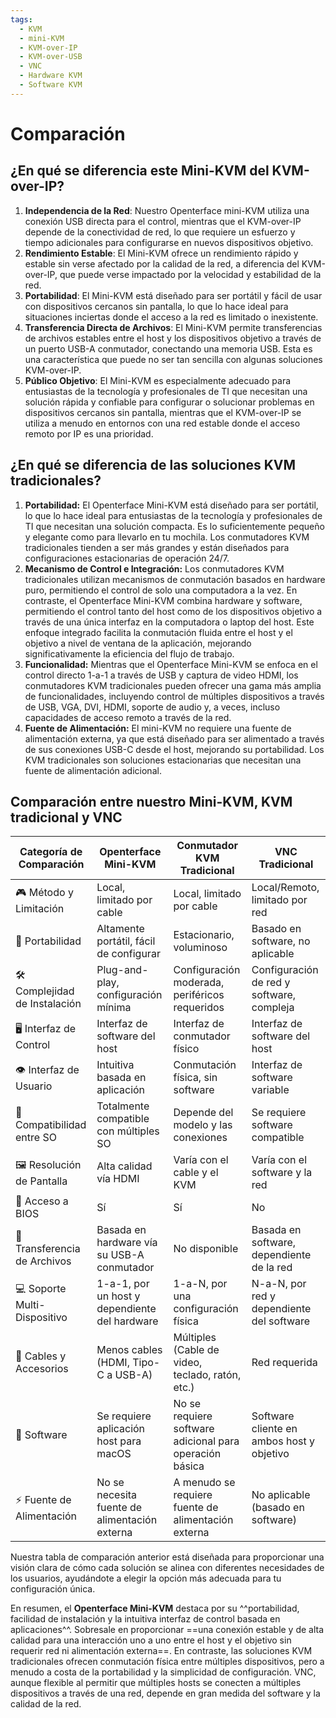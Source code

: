 ```yaml
---
tags:
  - KVM
  - mini-KVM
  - KVM-over-IP
  - KVM-over-USB
  - VNC
  - Hardware KVM
  - Software KVM
---
```


# Comparación

## **¿En qué se diferencia este Mini-KVM del KVM-over-IP?**

1. **Independencia de la Red**: Nuestro Openterface mini-KVM utiliza una conexión USB directa para el control, mientras que el KVM-over-IP depende de la conectividad de red, lo que requiere un esfuerzo y tiempo adicionales para configurarse en nuevos dispositivos objetivo.
2. **Rendimiento Estable**: El Mini-KVM ofrece un rendimiento rápido y estable sin verse afectado por la calidad de la red, a diferencia del KVM-over-IP, que puede verse impactado por la velocidad y estabilidad de la red.
3. **Portabilidad**: El Mini-KVM está diseñado para ser portátil y fácil de usar con dispositivos cercanos sin pantalla, lo que lo hace ideal para situaciones inciertas donde el acceso a la red es limitado o inexistente.
4. **Transferencia Directa de Archivos**: El Mini-KVM permite transferencias de archivos estables entre el host y los dispositivos objetivo a través de un puerto USB-A conmutador, conectando una memoria USB. Esta es una característica que puede no ser tan sencilla con algunas soluciones KVM-over-IP.
5. **Público Objetivo**: El Mini-KVM es especialmente adecuado para entusiastas de la tecnología y profesionales de TI que necesitan una solución rápida y confiable para configurar o solucionar problemas en dispositivos cercanos sin pantalla, mientras que el KVM-over-IP se utiliza a menudo en entornos con una red estable donde el acceso remoto por IP es una prioridad.

## **¿En qué se diferencia de las soluciones KVM tradicionales?**

1. **Portabilidad:** El Openterface Mini-KVM está diseñado para ser portátil, lo que lo hace ideal para entusiastas de la tecnología y profesionales de TI que necesitan una solución compacta. Es lo suficientemente pequeño y elegante como para llevarlo en tu mochila. Los conmutadores KVM tradicionales tienden a ser más grandes y están diseñados para configuraciones estacionarias de operación 24/7.
2. **Mecanismo de Control e Integración:** Los conmutadores KVM tradicionales utilizan mecanismos de conmutación basados en hardware puro, permitiendo el control de solo una computadora a la vez. En contraste, el Openterface Mini-KVM combina hardware y software, permitiendo el control tanto del host como de los dispositivos objetivo a través de una única interfaz en la computadora o laptop del host. Este enfoque integrado facilita la conmutación fluida entre el host y el objetivo a nivel de ventana de la aplicación, mejorando significativamente la eficiencia del flujo de trabajo.
3. **Funcionalidad:** Mientras que el Openterface Mini-KVM se enfoca en el control directo 1-a-1 a través de USB y captura de video HDMI, los conmutadores KVM tradicionales pueden ofrecer una gama más amplia de funcionalidades, incluyendo control de múltiples dispositivos a través de USB, VGA, DVI, HDMI, soporte de audio y, a veces, incluso capacidades de acceso remoto a través de la red.
4. **Fuente de Alimentación:** El mini-KVM no requiere una fuente de alimentación externa, ya que está diseñado para ser alimentado a través de sus conexiones USB-C desde el host, mejorando su portabilidad. Los KVM tradicionales son soluciones estacionarias que necesitan una fuente de alimentación adicional.

## **Comparación entre nuestro Mini-KVM, KVM tradicional y VNC**

| Categoría de Comparación   | Openterface Mini-KVM                         | Conmutador KVM Tradicional                   | VNC Tradicional                                 |
|----------------------------|----------------------------------------------|----------------------------------------------|-------------------------------------------------|
| 🎮 Método y Limitación     | Local, limitado por cable                    | Local, limitado por cable                    | Local/Remoto, limitado por red                  |
| 🚀 Portabilidad            | Altamente portátil, fácil de configurar      | Estacionario, voluminoso                     | Basado en software, no aplicable                |
| 🛠️ Complejidad de Instalación | Plug-and-play, configuración mínima         | Configuración moderada, periféricos requeridos| Configuración de red y software, compleja       |
| 🖥️ Interfaz de Control     | Interfaz de software del host                | Interfaz de conmutador físico                | Interfaz de software del host                   |
| 👁️ Interfaz de Usuario     | Intuitiva basada en aplicación               | Conmutación física, sin software             | Interfaz de software variable                   |
| 🔄 Compatibilidad entre SO | Totalmente compatible con múltiples SO       | Depende del modelo y las conexiones          | Se requiere software compatible                 |
| 🖼️ Resolución de Pantalla  | Alta calidad vía HDMI                        | Varía con el cable y el KVM                  | Varía con el software y la red                  |
| 🔑 Acceso a BIOS           | Sí                                           | Sí                                           | No                                              |
| 📁 Transferencia de Archivos| Basada en hardware vía su USB-A conmutador   | No disponible                                | Basada en software, dependiente de la red       |
| 💻 Soporte Multi-Dispositivo| 1-a-1, por un host y dependiente del hardware| 1-a-N, por una configuración física          | N-a-N, por red y dependiente del software       |
| 🔌 Cables y Accesorios     | Menos cables (HDMI, Tipo-C a USB-A)          | Múltiples (Cable de video, teclado, ratón, etc.)| Red requerida                                   |
| 📱 Software                | Se requiere aplicación host para macOS       | No se requiere software adicional para operación básica | Software cliente en ambos host y objetivo       |
| ⚡️ Fuente de Alimentación  | No se necesita fuente de alimentación externa| A menudo se requiere fuente de alimentación externa | No aplicable (basado en software)               |

Nuestra tabla de comparación anterior está diseñada para proporcionar una visión clara de cómo cada solución se alinea con diferentes necesidades de los usuarios, ayudándote a elegir la opción más adecuada para tu configuración única.

En resumen, el **Openterface Mini-KVM** destaca por su ^^portabilidad, facilidad de instalación y la intuitiva interfaz de control basada en aplicaciones^^. Sobresale en proporcionar ==una conexión estable y de alta calidad para una interacción uno a uno entre el host y el objetivo sin requerir red ni alimentación externa==. En contraste, las soluciones KVM tradicionales ofrecen conmutación física entre múltiples dispositivos, pero a menudo a costa de la portabilidad y la simplicidad de configuración. VNC, aunque flexible al permitir que múltiples hosts se conecten a múltiples dispositivos a través de una red, depende en gran medida del software y la calidad de la red.